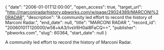{
  "date": "2006-01-01T12:00:00", 
  "open_access": true, 
  "target_url": "http://marconiradarhistory.pbworks.com/w/page/29024389/MARCONI%20RADAR", 
  "description": "A community led effort to record the history of Marconi Radar.", 
  "end_date": null, 
  "title": "MARCONI RADAR ", 
  "record_id": "20060101T120000/w58+kA3/IvsV6H0al8FaCQ==", 
  "publisher": "pbworks.com", 
  "slug": 60364, 
  "start_date": null
}

A community led effort to record the history of Marconi Radar.